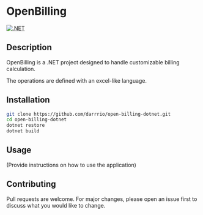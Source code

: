 # OpenBilling

[![.NET](https://github.com/darrrio/open-billing-dotnet/actions/workflows/dotnet.yml/badge.svg)](https://github.com/darrrio/open-billing-dotnet/actions/workflows/dotnet.yml)

## Description

OpenBilling is a .NET project designed to handle customizable billing calculation.

The operations are defined with an excel-like language.

## Installation

```bash
git clone https://github.com/darrrio/open-billing-dotnet.git
cd open-billing-dotnet
dotnet restore
dotnet build
```
## Usage
(Provide instructions on how to use the application)

## Contributing
Pull requests are welcome. For major changes, please open an issue first to discuss what you would like to change.
